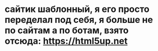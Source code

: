 # сайтик шаблонный, я его просто переделал под себя, я больше не по сайтам а по ботам, взято отсюда: https://html5up.net
